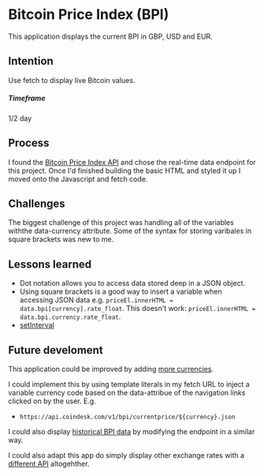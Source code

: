 # Bitcoin Price Index (BPI)
This application displays the current BPI in GBP, USD and EUR.

## Intention
Use fetch to display live Bitcoin values.

##### Timeframe
1/2 day

## Process
I found the [Bitcoin Price Index API](https://www.coindesk.com/api) and chose the real-time data endpoint for this project. Once I'd finished building the basic HTML and styled it up I moved onto the Javascript and fetch code.  

## Challenges
The biggest challenge of this project was handling all of the variables withthe data-currency attribute. Some of the syntax for storing varibales in square brackets was new to me. 

## Lessons learned
- Dot notation allows you to access data stored deep in a JSON object. 
- Using square brackets is a good way to insert a variable when accessing JSON data e.g. `priceEl.innerHTML = data.bpi[currency].rate_float`. This doesn't work: `priceEl.innerHTML = data.bpi.currency.rate_float`.
- [setInterval](https://developer.mozilla.org/en-US/docs/Web/API/WindowOrWorkerGlobalScope/setInterval)

## Future develoment
This application could be improved by adding [more currencies](https://api.coindesk.com/v1/bpi/supported-currencies.json ). 

I could implement this by using template literals in my fetch URL to inject a variable currency code based on the data-attribue of the navigation links clicked on by the user. E.g. 
- `https://api.coindesk.com/v1/bpi/currentprice/${currency}.json` 

I could also display [historical BPI data](https://api.coindesk.com/v1/bpi/historical/close.json?currency=GBP) by modifying the endpoint in a similar way. 

I could also adapt this app do simply display other exchange rates with a [different API](https://exchangeratesapi.io/) altogehther. 

